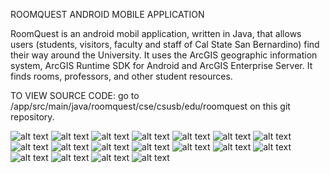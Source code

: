 ROOMQUEST ANDROID MOBILE APPLICATION

RoomQuest is an android mobil application, written in Java, that allows users (students, visitors, faculty and staff of Cal State San Bernardino) find their way around the University. It uses the ArcGIS geographic information system, ArcGIS Runtime SDK for Android and ArcGIS Enterprise Server. It finds rooms, professors, and other student resources.



TO VIEW SOURCE CODE: 
go to /app/src/main/java/roomquest/cse/csusb/edu/roomquest on this git repository.

![alt text](Project_Pictures/splash_screen.png)
![alt text](Project_Pictures/search.png)
![alt text](Project_Pictures/search2.png)
![alt text](Project_Pictures/bldg_collegeofEducation.png)
![alt text](Project_Pictures/bldg_jackBrown.png)
![alt text](Project_Pictures/bldg_universityHall.png)
![alt text](Project_Pictures/bldg_universityHall2.png)
![alt text](Project_Pictures/campus.png)
![alt text](Project_Pictures/campus2.png)
![alt text](Project_Pictures/grid_menu.png)
![alt text](Project_Pictures/ic_launcher.png)
![alt text](Project_Pictures/icon_Dining.png)
![alt text](Project_Pictures/icon_disabilityParkings.png)
![alt text](Project_Pictures/icon_emergencyPhones.png)
![alt text](Project_Pictures/icon_parkingPermitsDispensers.png)
![alt text](Project_Pictures/icon_restrooms.png)
![alt text](Project_Pictures/icons_bikeRacks.png)
![alt text](Project_Pictures/location_access.png)



